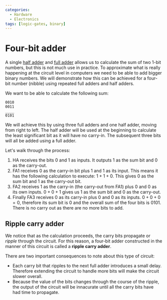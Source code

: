 ```yaml
---
categories:
  - Hardware
  - Electronics
tags: [logic-gates, binary]
---
```


# Four-bit adder

A single [half adder](/Electronics/Digital_Circuits/Half_adder_and_full_adder.md#half-adder) and [full adder](/Electronics/Digital_Circuits/Half_adder_and_full_adder.md#full-adder) allows us to calculate the sum of two 1-bit numbers, but this is not much use in practice. To approximate what is really happening at the circuit level in computers we need to be able to add bigger binary numbers. We will demonstrate how this can be achieved for a four-bit number (nibble) using repeated full adders and half adders.

We want to be able to calculate the following sum:

```
0010
0011
____
0101
```

We will achieve this by using three full adders and one half adder, moving from right to left. The half adder will be used at the beginning to calculate the least significant bit as it will have no carry-in. The subsequent three bits will all be added using a full adder.

Let's walk through the process:

1. HA receives the bits $0$ and $1$ as inputs. It outputs $1$ as the sum bit and $0$ as the carry-out.
2. FA1 receives $0$ as the carry-in bit plus $1$ and $1$ as its input. This means it has the following calculation to execute: $1 + 1 + 0$. This gives $0$ as the sum bit and $1$ as the carry-out bit.
3. FA2 receives $1$ as the carry-in (the carry-out from FA1) plus $0$ and $0$ as its own inputs. $0 + 0 + 1$ gives us $1$ as the sum bit and $0$ as the carry-out.
4. Finally FA3 receives $0$ as its carry-in plus $0$ and $0$ as its inputs. $0 + 0 + 0 = 0$, therefore its sum bit is $0$ and the overall sum of the four bits is $0101$. There is no carry out as there are no more bits to add.

## Ripple carry adder

We notice that as the calculation proceeds, the carry bits propagate or _ripple_ through the circuit. For this reason, a four-bit adder constructed in the manner of this circuit is called a **ripple carry adder**.

There are two important consequences to note about this type of circuit:

- Each carry bit that ripples to the next full adder introduces a small delay. Therefore extending the circuit to handle more bits will make the circuit slower overall.
- Because the value of the bits changes through the course of the ripple, the output of the circuit will be innacurate until all the carry bits have had time to propagate.
